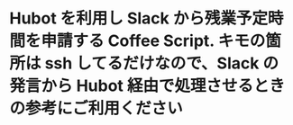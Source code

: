 # Hubot を利用し Slack から残業予定時間を申請する Coffee Script. キモの箇所は ssh してるだけなので、Slack の発言から Hubot 経由で処理させるときの参考にご利用ください
